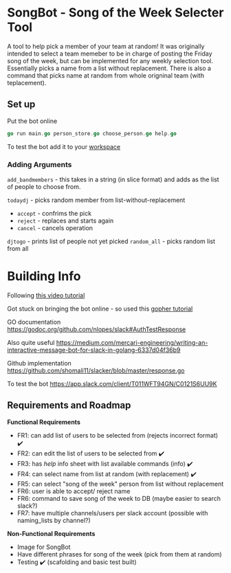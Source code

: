 # SongBot - Song of the Week Selecter Tool

A tool to help pick a member of your team at random! It was originally intended to select a team memeber to be in charge of posting the Friday song of the week, but can be implemented for any weekly selection tool. Essentially picks a name from a list without replacement. There is also a command that picks name at random from whole origninal team (with teplacement).

## Set up
Put the bot online 

```go
go run main.go person_store.go choose_person.go help.go
```

To test the bot add it to your [workspace](https://app.slack.com/client/T011WFT94GN/C0121S6UU9K)

### Adding Arguments
`add_bandmembers` - this takes in a string (in slice format) and adds as the list of people to choose from. 

`todaydj` - picks random member from list-without-replacement
- `accept` - confrims the pick
- `reject` - replaces and starts again
- `cancel` - cancels operation

`djtogo` - prints list of people not yet picked
`random_all` - picks random list from all 


# Building Info
Following [this video tutorial](https://www.youtube.com/watch?v=zkB_c3cgtd0&t=1186s)

Got stuck on bringing the bot online - so used this [gopher tutorial](https://blog.gopheracademy.com/advent-2017/go-slackbot/)

GO documentation https://godoc.org/github.com/nlopes/slack#AuthTestResponse

Also quite useful https://medium.com/mercari-engineering/writing-an-interactive-message-bot-for-slack-in-golang-6337d04f36b9

Github implementation https://github.com/shomali11/slacker/blob/master/response.go

To test the bot https://app.slack.com/client/T011WFT94GN/C0121S6UU9K 


## Requirements and Roadmap
**Functional Requirements**
- FR1: can add list of users to be selected from (rejects incorrect format) :heavy_check_mark:
- FR2: can edit the list of users to be selected from :heavy_check_mark:
- FR3: has *help* info sheet with list available commands (info) :heavy_check_mark:
- FR4: can select name from list at random (with replacement) :heavy_check_mark:
- FR5: can select "song of the week" person from list without replacement 
- FR6: user is able to accept/ reject name 
- FR6: command to save song of the week to DB (maybe easier to search slack?)
- FR7: have multiple channels/users per slack account (possible with naming_lists by channel?)


**Non-Functional Requirements**
- Image for SongBot
- Have different phrases for song of the week (pick from them at random)
- Testing :heavy_check_mark: (scafolding and basic test built)